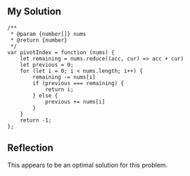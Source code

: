 ## My Solution

```
/**
 * @param {number[]} nums
 * @return {number}
 */
var pivotIndex = function (nums) {
    let remaining = nums.reduce((acc, cur) => acc + cur)
    let previous = 0;
    for (let i = 0; i < nums.length; i++) {
        remaining -= nums[i]
        if (previous === remaining) {
            return i;
        } else {
            previous += nums[i]
        }
    }
    return -1;
};
```

## Reflection

This appears to be an optimal solution for this problem.
